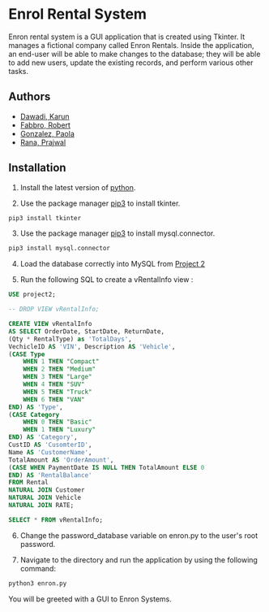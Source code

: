# Enrol Rental System

Enron rental system is a GUI application that is created using Tkinter. It manages a fictional company called Enron Rentals. Inside the application, an end-user will be able to make changes to the database; they will be able to add new users, update the existing records, and perform various other tasks. 

## Authors
- [Dawadi, Karun](https://github.com/karundawadi)
- [Fabbro, Robert](https://github.com/peppernaut)
- [Gonzalez, Paola](https://github.com/peppernaut)
- [Rana, Prajwal](https://github.com/PrajRana)

## Installation

 1. Install the latest version of [python](https://www.python.org/downloads/). 

2. Use the package manager [pip3](https://pip.pypa.io/en/stable/) to install tkinter.

```bash
pip3 install tkinter
```
3. Use the package manager [pip3](https://pip.pypa.io/en/stable/) to install mysql.connector.

```bash
pip3 install mysql.connector
```
4. Load the database correctly into MySQL from [Project 2](https://github.com/karundawadi/teambearcats/tree/master/project2)

5. Run the following SQL to create a vRentalInfo view :
```sql
USE project2;

-- DROP VIEW vRentalInfo;

CREATE VIEW vRentalInfo
AS SELECT OrderDate, StartDate, ReturnDate,
(Qty * RentalType) as 'TotalDays', 
VechicleID AS 'VIN', Description AS 'Vehicle', 
(CASE Type  
	WHEN 1 THEN "Compact"
	WHEN 2 THEN "Medium"
	WHEN 3 THEN "Large"
	WHEN 4 THEN "SUV"
	WHEN 5 THEN "Truck"
	WHEN 6 THEN "VAN"
END) AS 'Type',
(CASE Category
	WHEN 0 THEN "Basic"
	WHEN 1 THEN "Luxury"
END) AS 'Category', 
CustID AS 'CusomterID', 
Name AS 'CustomerName', 
TotalAmount AS 'OrderAmount', 
(CASE WHEN PaymentDate IS NULL THEN TotalAmount ELSE 0
END) AS 'RentalBalance'
FROM Rental
NATURAL JOIN Customer
NATURAL JOIN Vehicle
NATURAL JOIN RATE;

SELECT * FROM vRentalInfo;
```
6. Change the password_database variable on enron.py to the user's root password. 

7. Navigate to the directory and run the application by using the following command: 
```python 
python3 enron.py
```
You will be greeted with a GUI to Enron Systems. 
